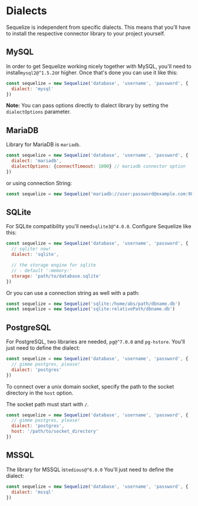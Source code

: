 # Dialects

Sequelize is independent from specific dialects. This means that you'll have to install the respective connector library to your project yourself.

## MySQL

In order to get Sequelize working nicely together with MySQL, you'll need to install`mysql2@^1.5.2`or higher. Once that's done you can use it like this:

```js
const sequelize = new Sequelize('database', 'username', 'password', {
  dialect: 'mysql'
})
```

**Note:** You can pass options directly to dialect library by setting the
`dialectOptions` parameter.

## MariaDB

Library for MariaDB is `mariadb`.

```js
const sequelize = new Sequelize('database', 'username', 'password', {
  dialect: 'mariadb',
  dialectOptions: {connectTimeout: 1000} // mariadb connector option
})
```

or using connection String:

```js
const sequelize = new Sequelize('mariadb://user:password@example.com:9821/database')
```

## SQLite

For SQLite compatibility you'll need`sqlite3@^4.0.0`. Configure Sequelize like this:

```js
const sequelize = new Sequelize('database', 'username', 'password', {
  // sqlite! now!
  dialect: 'sqlite',

  // the storage engine for sqlite
  // - default ':memory:'
  storage: 'path/to/database.sqlite'
})
```

Or you can use a connection string as well with a path:

```js
const sequelize = new Sequelize('sqlite:/home/abs/path/dbname.db')
const sequelize = new Sequelize('sqlite:relativePath/dbname.db')
```

## PostgreSQL

For PostgreSQL, two libraries are needed, `pg@^7.0.0` and `pg-hstore`. You'll just need to define the dialect:

```js
const sequelize = new Sequelize('database', 'username', 'password', {
  // gimme postgres, please!
  dialect: 'postgres'
})
```

To connect over a unix domain socket, specify the path to the socket directory
in the `host` option.

The socket path must start with `/`.

```js
const sequelize = new Sequelize('database', 'username', 'password', {
  // gimme postgres, please!
  dialect: 'postgres',
  host: '/path/to/socket_directory'
})
```

## MSSQL

The library for MSSQL is`tedious@^6.0.0` You'll just need to define the dialect:

```js
const sequelize = new Sequelize('database', 'username', 'password', {
  dialect: 'mssql'
})
```
